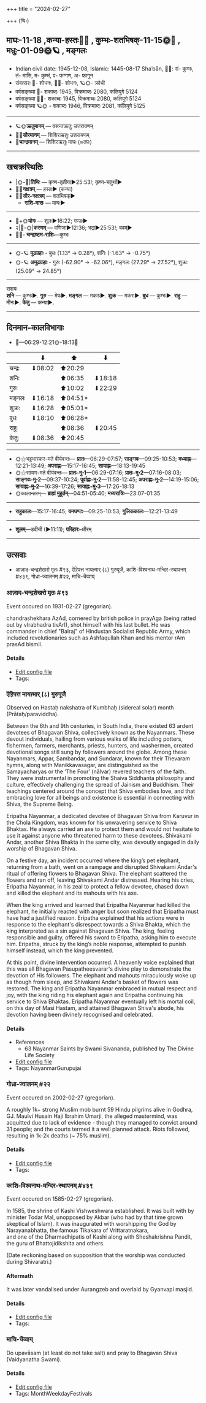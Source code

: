 +++
title = "2024-02-27"

+++
(चि॰)
## माघः-11-18  ,कन्या-हस्तः🌛🌌  ,  कुम्भः-शतभिषक्-11-15🌞🌌  ,  मधुः-01-09🌞🪐  , मङ्गलः
- Indian civil date: 1945-12-08, Islamic: 1445-08-17 Shaʿbān, 🌌🌞: सं- कुम्भः, तं- मासि, म- कुम्भं, प- फग्गण, अ- फागुन
- संवत्सरः 🌛- शोभनः, 🌌🌞- शोभनः, 🪐🌞- क्रोधी
- वर्षसङ्ख्या 🌛- शकाब्दः 1945, विक्रमाब्दः 2080, कलियुगे 5124
- वर्षसङ्ख्या 🌌🌞- शकाब्दः 1945, विक्रमाब्दः 2080, कलियुगे 5124
- वर्षसङ्ख्या 🪐🌞 - शकाब्दः 1946, विक्रमाब्दः 2081, कलियुगे 5125
___________________
- 🪐🌞**ऋतुमानम्** — वसन्तऋतुः उत्तरायणम्
- 🌌🌞**सौरमानम्** — शिशिरऋतुः उत्तरायणम्
- 🌛**चान्द्रमानम्** — शिशिरऋतुः माघः (≈तपः)
___________________


## खचक्रस्थितिः
- |🌞-🌛|**तिथिः** — कृष्ण-तृतीया►25:53!; कृष्ण-चतुर्थी►  
- 🌌🌛**नक्षत्रम्** — हस्तः► (कन्या)  
- 🌌🌞**सौर-नक्षत्रम्** — शतभिषक्►  
  - **राशि-मासः** — माघः► 
___________________
- 🌛+🌞**योगः** — शूलः►16:22; गण्डः►  
- २|🌛-🌞|**करणम्** — वणिजा►12:36; भद्रा►25:53!; बवम्►  
- 🌌🌛- **चन्द्राष्टम-राशिः**—कुम्भः  
___________________
- 🌞-🪐 **मूढग्रहाः** - बुधः (1.13° → 0.28°), शनिः (-1.63° → -0.75°)
- 🌞-🪐 **अमूढग्रहाः** - गुरुः (-62.90° → -62.06°), मङ्गलः (27.29° → 27.52°), शुक्रः (25.09° → 24.85°)
___________________
राशयः  
**शनि** — कुम्भः►. **गुरु** — मेषः►. **मङ्गल** — मकरः►. **शुक्र** — मकरः►. **बुध** — कुम्भः►. **राहु** — मीनः►. **केतु** — कन्या►. 
___________________


## दिनमान-कालविभागाः
- 🌅—06:29-12:21🌞-18:13🌇  

|      |⬇     |⬆     |⬇     |
|------|-----|-----|------|
|चन्द्रः|⬇08:02 |⬆20:29 |     |
|शनिः   |     |⬆06:35 |⬇18:18 |
|गुरुः  |     |⬆10:02 |⬇22:29 |
|मङ्गलः |⬇16:18 |⬆04:51*|     |
|शुक्रः |⬇16:28 |⬆05:01*|     |
|बुधः   |⬇18:10 |⬆06:28*|     |
|राहुः  |     |⬆08:36 |⬇20:45 |
|केतुः  |⬇08:36 |⬆20:45 |     |
___________________
- 🌞⚝भट्टभास्कर-मते वीर्यवन्तः— **प्रातः**—06:29-07:57; **साङ्गवः**—09:25-10:53; **मध्याह्नः**—12:21-13:49; **अपराह्णः**—15:17-16:45; **सायाह्नः**—18:13-19:45  
- 🌞⚝सायण-मते वीर्यवन्तः— **प्रातः-मु॰1**—06:29-07:16; **प्रातः-मु॰2**—07:16-08:03; **साङ्गवः-मु॰2**—09:37-10:24; **पूर्वाह्णः-मु॰2**—11:58-12:45; **अपराह्णः-मु॰2**—14:19-15:06; **सायाह्नः-मु॰2**—16:39-17:26; **सायाह्नः-मु॰3**—17:26-18:13  
- 🌞कालान्तरम्— **ब्राह्मं मुहूर्तम्**—04:51-05:40; **मध्यरात्रिः**—23:07-01:35  
___________________
- **राहुकालः**—15:17-16:45; **यमघण्टः**—09:25-10:53; **गुलिककालः**—12:21-13:49  
___________________
- **शूलम्**—उदीची (►11:11); **परिहारः**–क्षीरम्  
___________________

## उत्सवाः
- आज़ाद-चन्द्रशेखरो मृतः #९३, ऎऱिपत्त नायऩ्मार् (८) गुरुपूजै, काशि-विश्वनाथ-मन्दिर-स्थापनम् #४३९, गोध्रा-ज्वालनम् #२२, माचि-चॆव्वाय्
### आज़ाद-चन्द्रशेखरो मृतः #९३

Event occured on 1931-02-27 (gregorian). 

chandrashekhara AzAd, cornered by british police in prayAga (being ratted out by vIrabhadra tivArI), shot himself with his last bullet. He was commander in chief "Balraj" of Hindustan Socialist Republic Army, which included revolutionaries such as Ashfaqullah Khan and his mentor rAm prasAd bismil.

#### Details
- [Edit config file](https://github.com/jyotisham/adyatithi/blob/master/mahApuruSha/xatra-later/gregorian/day/02/27/AzAda-chandrashekharo_mRtaH.toml)
- Tags: 


### ऎऱिपत्त नायऩ्मार् (८) गुरुपूजै

Observed on Hastaḥ nakshatra of Kumbhaḥ (sidereal solar) month (Prātaḥ/paraviddha). 

Between the 6th and 9th centuries, in South India, there existed 63 ardent devotees of Bhagavan Shiva, collectively known as the Nayanmars. These devout individuals, hailing from various walks of life including potters, fishermen, farmers, merchants, priests, hunters, and washermen, created devotional songs still sung by followers around the globe. Among these Nayanmars, Appar, Sambandar, and Sundarar, known for their Thevaram hymns, along with Manikkavasagar, are distinguished as the Samayacharyas or the ‘The Four’ (nālvar) revered teachers of the faith. They were instrumental in promoting the Shaiva Siddhanta philosophy and culture, effectively challenging the spread of Jainism and Buddhism. Their teachings centered around the concept that Shiva embodies love, and that embracing love for all beings and existence is essential in connecting with Shiva, the Supreme Being.

Eripatha Nayanmar, a dedicated devotee of Bhagavan Shiva from Karuvur in the Chola Kingdom, was known for his unwavering service to Shiva Bhaktas. He always carried an axe to protect them and would not hesitate to use it against anyone who threatened harm to these devotees. Shivakami Andar, another Shiva Bhakta in the same city, was devoutly engaged in daily worship of Bhagavan Shiva.

On a festive day, an incident occurred where the king’s pet elephant, returning from a bath, went on a rampage and disrupted Shivakami Andar's ritual of offering flowers to Bhagavan Shiva. The elephant scattered the flowers and ran off, leaving Shivakami Andar distressed. Hearing his cries, Eripatha Nayanmar, in his zeal to protect a fellow devotee, chased down and killed the elephant and its mahouts with his axe.

When the king arrived and learned that Eripatha Nayanmar had killed the elephant, he initially reacted with anger but soon realized that Eripatha must have had a justified reason. Eripatha explained that his actions were in response to the elephant's disrespect towards a Shiva Bhakta, which the king interpreted as a sin against Bhagavan Shiva. The king, feeling responsible and guilty, offered his sword to Eripatha, asking him to execute him. Eripatha, struck by the king’s noble response, attempted to punish himself instead, which the king prevented.

At this point, divine intervention occurred. A heavenly voice explained that this was all Bhagavan Pasupatheesvarar's divine play to demonstrate the devotion of His followers. The elephant and mahouts miraculously woke up as though from sleep, and Shivakami Andar's basket of flowers was restored. The king and Eripatha Nayanmar embraced in mutual respect and joy, with the king riding his elephant again and Eripatha continuing his service to Shiva Bhaktas. Eripatha Nayanmar eventually left his mortal coil, on this day of Masi Hastam, and attained Bhagavan Shiva's abode, his devotion having been divinely recognised and celebrated.

#### Details
- References
  - 63 Nayanmar Saints by Swami Sivananda, published by The Divine Life Society
- [Edit config file](https://github.com/jyotisham/adyatithi/blob/master/mahApuruSha/nAyanmAr/sidereal_solar_month/nakshatra/11/13/er2ipatta_nAyan2mAr_%288%29_gurupUjai.toml)
- Tags: NayanmarGurupujai


### गोध्रा-ज्वालनम् #२२

Event occured on 2002-02-27 (gregorian). 

A roughly 1k+ strong Muslim mob burnt 59 Hindu pilgrims alive in Godhra, GJ. Maulvi Husain Haji Ibrahim Umarji, the alleged mastermind, was acquitted due to lack of evidence - though they managed to convict around 31 people; and the courts termed it a well planned attack. Riots followed, resulting in 1k-2k deaths (~ 75% muslim).

#### Details
- [Edit config file](https://github.com/jyotisham/adyatithi/blob/master/mahApuruSha/xatra-later/gregorian/day/02/27/godhrA-jvAlanam.toml)
- Tags: 


### काशि-विश्वनाथ-मन्दिर-स्थापनम् #४३९

Event occured on 1585-02-27 (gregorian). 

In 1585, the shrine of Kashi Vishweshwara established.
It was built with by minister Todar Mal, unopposed by Akbar (who had by that time grown skeptical of Islam).
It was inaugurated with worshipping the God by Narayanabhatta, the famous Tikakara of Vrittaratnakara,  
and one of the Dharmadhipatis of Kashi along with Sheshakrishna Pandit, the guru of Bhattojidikshita and others.

(Date reckoning based on supposition that the worship was conducted during Shivaratri.)

#### Aftermath
It was later vandalised under Aurangzeb and overlaid by Gyanvapi masjid.

#### Details
- [Edit config file](https://github.com/jyotisham/adyatithi/blob/master/mahApuruSha/general-indic-tropical/gregorian/day/02/27/kAshI-vishvanAtha-mandira-sthApanam.toml)
- Tags: 


### माचि-चॆव्वाय्



Do upavāsam (at least do not take salt) and pray to Bhagavan Shiva (Vaidyanatha Swami).

#### Details
- [Edit config file](https://github.com/jyotisham/adyatithi/blob/master/tamil/description_only/mAci~cevvAy.toml)
- Tags: MonthWeekdayFestivals


